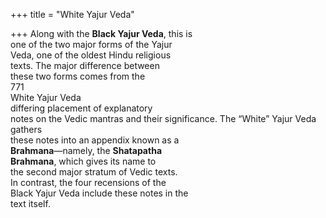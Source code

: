 +++
title = "White Yajur Veda"

+++
Along with the **Black Yajur Veda**, this is  
one of the two major forms of the Yajur  
Veda, one of the oldest Hindu religious  
texts. The major difference between  
these two forms comes from the  
771  
White Yajur Veda  
differing placement of explanatory  
notes on the Vedic mantras and their significance. The “White” Yajur Veda gathers  
these notes into an appendix known as a  
**Brahmana**—namely, the **Shatapatha**  
**Brahmana**, which gives its name to  
the second major stratum of Vedic texts.  
In contrast, the four recensions of the  
Black Yajur Veda include these notes in the  
text itself.